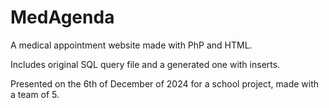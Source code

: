 # MedAgenda
A medical appointment website made with PhP and HTML.

Includes original SQL query file and a generated one with inserts.

Presented on the 6th of December of 2024 for a school project, made with a team of 5.
